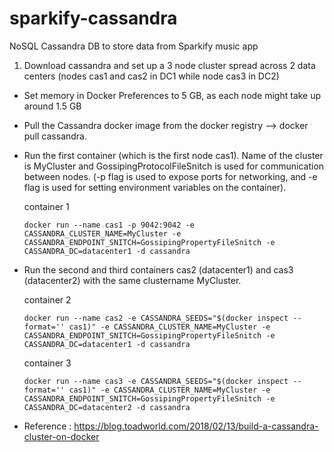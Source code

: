 # sparkify-cassandra
 NoSQL Cassandra DB to store data from Sparkify music app

1. Download cassandra and set up a 3 node cluster spread across 2 data centers (nodes cas1 and cas2 in DC1 while node cas3 in DC2) 
  - Set memory in Docker Preferences to 5 GB, as each node might take up around 1.5 GB
  - Pull the Cassandra docker image from the docker registry --> docker pull cassandra. 
  - Run the first container (which is the first node cas1). Name of the cluster is MyCluster and GossipingProtocolFileSnitch is used for communication between          nodes. (-p flag is used to expose ports for networking, and -e flag is used for setting environment variables on the container). 

     container 1
     
     ```
     docker run --name cas1 -p 9042:9042 -e CASSANDRA_CLUSTER_NAME=MyCluster -e CASSANDRA_ENDPOINT_SNITCH=GossipingPropertyFileSnitch -e CASSANDRA_DC=datacenter1 -d cassandra
     ```
  - Run the second and third containers cas2 (datacenter1) and cas3 (datacenter2) with the same clustername MyCluster. 
     
     container 2
     
     ```
     docker run --name cas2 -e CASSANDRA_SEEDS="$(docker inspect --format='' cas1)" -e CASSANDRA_CLUSTER_NAME=MyCluster -e CASSANDRA_ENDPOINT_SNITCH=GossipingPropertyFileSnitch -e CASSANDRA_DC=datacenter1 -d cassandra
     ```
     
     container 3
     
     ```
     docker run --name cas3 -e CASSANDRA_SEEDS="$(docker inspect --format='' cas1)" -e CASSANDRA_CLUSTER_NAME=MyCluster -e CASSANDRA_ENDPOINT_SNITCH=GossipingPropertyFileSnitch -e CASSANDRA_DC=datacenter2 -d cassandra
     ```     
  
  - Reference : https://blog.toadworld.com/2018/02/13/build-a-cassandra-cluster-on-docker 
 

